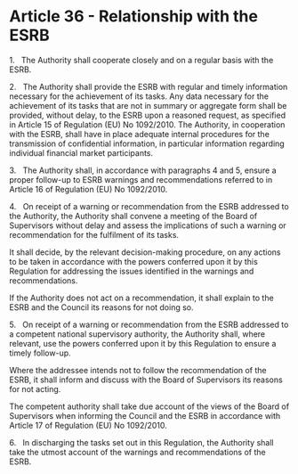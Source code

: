 # Article 36 - Relationship with the ESRB


1.   The Authority shall cooperate closely and on a regular basis with the ESRB.

2.   The Authority shall provide the ESRB with regular and timely information necessary for the achievement of its tasks. Any data necessary for the achievement of its tasks that are not in summary or aggregate form shall be provided, without delay, to the ESRB upon a reasoned request, as specified in Article 15 of Regulation (EU) No 1092/2010. The Authority, in cooperation with the ESRB, shall have in place adequate internal procedures for the transmission of confidential information, in particular information regarding individual financial market participants.

3.   The Authority shall, in accordance with paragraphs 4 and 5, ensure a proper follow-up to ESRB warnings and recommendations referred to in Article 16 of Regulation (EU) No 1092/2010.

4.   On receipt of a warning or recommendation from the ESRB addressed to the Authority, the Authority shall convene a meeting of the Board of Supervisors without delay and assess the implications of such a warning or recommendation for the fulfilment of its tasks.

It shall decide, by the relevant decision-making procedure, on any actions to be taken in accordance with the powers conferred upon it by this Regulation for addressing the issues identified in the warnings and recommendations.

If the Authority does not act on a recommendation, it shall explain to the ESRB and the Council its reasons for not doing so.

5.   On receipt of a warning or recommendation from the ESRB addressed to a competent national supervisory authority, the Authority shall, where relevant, use the powers conferred upon it by this Regulation to ensure a timely follow-up.

Where the addressee intends not to follow the recommendation of the ESRB, it shall inform and discuss with the Board of Supervisors its reasons for not acting.

The competent authority shall take due account of the views of the Board of Supervisors when informing the Council and the ESRB in accordance with Article 17 of Regulation (EU) No 1092/2010.

6.   In discharging the tasks set out in this Regulation, the Authority shall take the utmost account of the warnings and recommendations of the ESRB.

